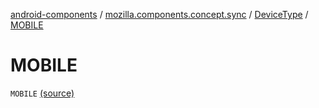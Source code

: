 [android-components](../../index.md) / [mozilla.components.concept.sync](../index.md) / [DeviceType](index.md) / [MOBILE](./-m-o-b-i-l-e.md)

# MOBILE

`MOBILE` [(source)](https://github.com/mozilla-mobile/android-components/blob/master/components/concept/sync/src/main/java/mozilla/components/concept/sync/Devices.kt#L129)